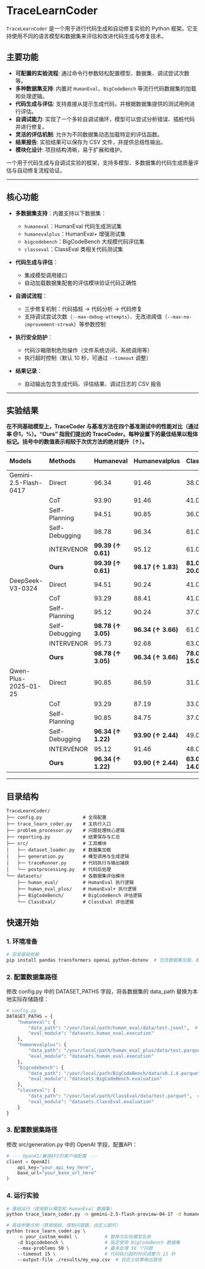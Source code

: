 # TraceLearnCoder

`TraceLearnCoder` 是一个用于进行代码生成和自动修复实验的 Python 框架。它支持使用不同的语言模型和数据集来评估和改进代码生成与修复技术。

## 主要功能

- **可配置的实验流程**: 通过命令行参数轻松配置模型、数据集、调试尝试次数等。
- **多种数据集支持**: 内置对 `HumanEval`、`BigCodeBench` 等流行代码数据集的加载和处理逻辑。
- **代码生成与评估**: 支持直接从提示生成代码，并根据数据集提供的测试用例进行评估。
- **自调试能力**: 实现了一个多轮自调试循环，模型可以尝试分析错误、插桩代码并进行修复。
- **灵活的评估机制**: 允许为不同数据集动态加载特定的评估函数。
- **结果报告**: 实验结果可以保存为 CSV 文件，并提供总结性输出。
- **模块化设计**: 项目结构清晰，易于扩展和维护。

一个用于代码生成与自调试实验的框架，支持多模型、多数据集的代码生成质量评估与自动修复流程验证。

---

## 核心功能

- **多数据集支持**：内置支持以下数据集：
  - `humaneval`：HumanEval 代码生成测试集
  - `humanevalplus`：HumanEval+ 增强测试集
  - `bigcodebench`：BigCodeBench 大规模代码评估集
  - `classeval`：ClassEval 类相关代码测试集

- **代码生成与评估**：
  - 集成模型调用接口
  - 自动加载数据集配套的评估模块验证代码正确性

- **自调试流程**：
  - 三步修复机制：代码插桩 → 代码分析 → 代码修复
  - 支持调试尝试次数（`--max-debug-attempts`）、无改进阈值（`--max-no-improvement-streak`）等参数控制

- **执行安全防护**：
  - 代码沙箱限制危险操作（文件系统访问、系统调用等）
  - 执行超时控制（默认 10 秒，可通过 `--timeout` 调整）

- **结果记录**：
  - 自动输出包含生成代码、评估结果、调试日志的 CSV 报告

---

## 实验结果

**在不同基础模型上，TraceCoder 与基准方法在四个基准测试中的性能对比（通过率 @1，%）。“Ours” 指我们提出的 TraceCoder。每种设置下的最佳结果以粗体标记。括号中的数值表示相较于次优方法的绝对提升（↑）。**

| Models | Methods | Humaneval | Humanevalplus | ClassEval | BigCodeBench-Complete | BigCodeBench-Instruct |
| :--- | :--- | :--- | :--- | :--- | :--- | :--- |
| Gemini-2.5-Flash-0417 | Direct | 96.34 | 91.46 | 38.00 | 53.77 | 43.77 |
| | CoT | 93.90 | 91.46 | 41.00 | 53.86 | 43.68 |
| | Self-Planning | 94.51 | 90.85 | 36.00 | 55.61 | 43.15 |
| | Self-Debugging | 98.78 | 96.34 | 61.00 | 78.07 | 71.05 |
| | INTERVENOR | **99.39 (↑ 0.61)** | 95.12 | 61.00 | 75.88 | 69.82 |
| | **Ours** | **99.39 (↑ 0.61)** | **98.17 (↑ 1.83)** | **81.00 (↑ 20.00)** | **89.04 (↑ 10.97)** | **85.00 (↑ 13.95)** |
| DeepSeek-V3-0324 | Direct | 94.51 | 90.24 | 41.00 | 38.25 | 46.67 |
| | CoT | 93.29 | 88.41 | 41.00 | 60.35 | 47.98 |
| | Self-Planning | 95.12 | 90.24 | 37.00 | 61.14 | 26.93 |
| | Self-Debugging | **98.78 (↑ 3.05)** | **96.34 (↑ 3.66)** | 61.00 | 82.37 | 74.56 |
| | INTERVENOR | 95.73 | 92.68 | 63.00 | 79.82 | 70.79 |
| | **Ours** | **98.78 (↑ 3.05)** | **96.34 (↑ 3.66)** | **78.00 (↑ 15.00)** | **88.33 (↑ 5.96)** | **83.77 (↑ 9.21)** |
| Qwen-Plus-2025-01-25 | Direct | 90.85 | 86.59 | 31.00 | 50.09 | 41.49 |
| | CoT | 93.29 | 87.19 | 33.00 | 48.07 | 43.50 |
| | Self-Planning | 90.85 | 84.75 | 37.00 | 37.36 | 41.75 |
| | Self-Debugging | **96.34 (↑ 1.22)** | **93.90 (↑ 2.44)** | 49.00 | 70.96 | 63.77 |
| | INTERVENOR | 95.12 | 91.46 | 48.00 | 68.60 | 61.75 |
| | **Ours** | **96.34 (↑ 1.22)** | **93.90 (↑ 2.44)** | **63.00 (↑ 14.00)** | **71.93 (↑ 0.97)** | **68.60 (↑ 4.83)** |

---

## 目录结构

```plaintext
TraceLearnCoder/
├── config.py               # 全局配置
├── trace_learn_coder.py    # 主执行入口
├── problem_processor.py    # 问题处理核心逻辑
├── reporting.py            # 结果保存与汇总
├── src/                    # 工具模块
│   ├── dataset_loader.py   # 数据集加载
│   ├── generation.py       # 模型调用与生成逻辑
│   ├── traceRunner.py      # 代码执行与输出捕获
│   └── postprocessing.py   # 代码后处理
└── datasets/               # 各数据集评估模块
    ├── human_eval/         # HumanEval 执行逻辑
    ├── human_eval_plus/    # HumanEval+ 执行逻辑
    ├── BigCodeBench/       # BigCodeBench 评估逻辑
    └── ClassEval/          # ClassEval 评估逻辑
```

## 快速开始

### 1. 环境准备
```bash
# 安装基础依赖
pip install pandas transformers openai python-dotenv  # 包含数据集加载、模型调用、环境变量管理库
```

### 2. 配置数据集路径

修改 config.py 中的 DATASET_PATHS 字段，将各数据集的 data_path 替换为本地实际存储路径：
```python
# config.py
DATASET_PATHS = {
    "humaneval": {
        "data_path": "/your/local/path/human_eval/data/test.jsonl",  # 本地 HumanEval 测试集路径（JSONL）
        "eval_module": "datasets.human_eval.execution"
    },
    "humanevalplus": {
        "data_path": "/your/local/path/human_eval_plus/data/test.parquet",  # 本地 HumanEval+ 测试集路径（Parquet）
        "eval_module": "datasets.human_eval.execution"
    },
    "bigcodebench": {
        "data_path": "/your/local/path/BigCodeBench/data/v0.1.4.parquet",  # 本地 BigCodeBench 测试集路径（Parquet）
        "eval_module": "datasets.BigCodeBench.evaluation"
    },
    "classeval": {
        "data_path": "/your/local/path/ClassEval/data/test.parquet",  # 本地 ClassEval 测试集路径（Parquet）
        "eval_module": "datasets.ClassEval.evaluation"
    }
}
```

### 3. 配置数据集路径

修改 src/generation.py 中的 OpenAI 字段，配置API：
```python
# --- OpenAI/兼容API的客户端配置 ---
client = OpenAI(
    api_key="your_api_key_here", 
    base_url="your_base_url_here" 
)
```

### 4. 运行实验

```bash
# 基础运行（使用默认模型和 HumanEval 数据集）
python trace_learn_coder.py -m gemini-2.5-flash-preview-04-17 -d humaneval

# 高级参数示例（禁用插桩、限制问题数、自定义超时）
python trace_learn_coder.py \
    -m your_custom_model \          # 替换为实际模型名称
    -d bigcodebench \               # 指定使用 BigCodeBench 数据集
    --max-problems 50 \             # 最多处理 50 个问题
    --timeout 15 \                  # 代码执行超时时间调整为 15 秒
    --output-file ./results/my_exp.csv  # 自定义结果输出路径
```
